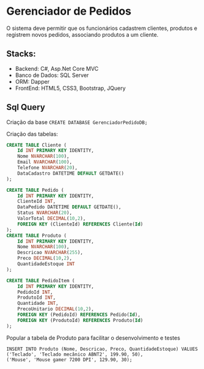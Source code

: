 # Gerenciador de Pedidos
O sistema deve permitir que os funcionários cadastrem clientes, produtos e registrem novos pedidos, associando produtos a um cliente.
## Stacks:
- Backend: C#, Asp.Net Core MVC
- Banco de Dados: SQL Server
- ORM: Dapper
- FrontEnd: HTML5, CSS3, Bootstrap, JQuery

## Sql Query
Criação da base ```CREATE DATABASE GerenciadorPedidoDB;``` 

Criação das tabelas:
```SQL
CREATE TABLE Cliente (
    Id INT PRIMARY KEY IDENTITY,
    Nome NVARCHAR(100),
    Email NVARCHAR(100),
    Telefone NVARCHAR(20),
    DataCadastro DATETIME DEFAULT GETDATE()
);

CREATE TABLE Pedido (
    Id INT PRIMARY KEY IDENTITY,
    ClienteId INT,
    DataPedido DATETIME DEFAULT GETDATE(),
    Status NVARCHAR(20),
    ValorTotal DECIMAL(10,2),
    FOREIGN KEY (ClienteId) REFERENCES Cliente(Id)
);
CREATE TABLE Produto (
    Id INT PRIMARY KEY IDENTITY,
    Nome NVARCHAR(100),
    Descricao NVARCHAR(255),
    Preco DECIMAL(10,2),
    QuantidadeEstoque INT
);

CREATE TABLE PedidoItem (
    Id INT PRIMARY KEY IDENTITY,
    PedidoId INT,
    ProdutoId INT,
    Quantidade INT,
    PrecoUnitario DECIMAL(10,2),
    FOREIGN KEY (PedidoId) REFERENCES Pedido(Id),
    FOREIGN KEY (ProdutoId) REFERENCES Produto(Id)
);
```
Popular a tabela de Produto para facilitar o desenvolvimento e testes
```
INSERT INTO Produto (Nome, Descricao, Preco, QuantidadeEstoque) VALUES
('Teclado', 'Teclado mecânico ABNT2', 199.90, 50),
('Mouse', 'Mouse gamer 7200 DPI', 129.90, 30);
```
